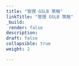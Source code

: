 ```yaml
---
title: "管理 GSLB 策略"
linkTitle: "管理 GSLB 策略"
_build:
 render: false 
description: 
draft: false
collapsible: true
weight: 2

---
```


